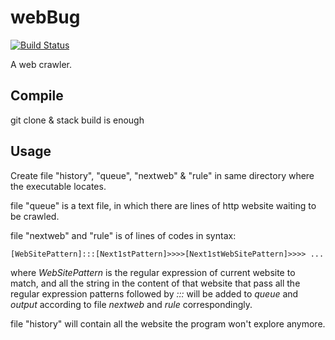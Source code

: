 # webBug
[![Build Status](https://travis-ci.org/DKXXXL/webBug.svg?branch=master)](https://travis-ci.org/DKXXXL/webBug)

A web crawler.

## Compile
git clone & stack build is enough

## Usage
Create file "history", "queue", "nextweb" & "rule" in same directory where the executable locates.

file "queue" is a text file, in which there are lines of http website waiting to be crawled.

file "nextweb" and "rule" is of lines of codes in syntax:

`[WebSitePattern]:::[Next1stPattern]>>>>[Next1stWebSitePattern]>>>> ...`

where *WebSitePattern* is the regular expression of current website to match, and all the string in the content of that website that pass all the regular expression patterns followed by *:::* will be added to *queue* and *output* according to file *nextweb* and *rule* correspondingly.

file "history" will contain all the website the program won't explore anymore.